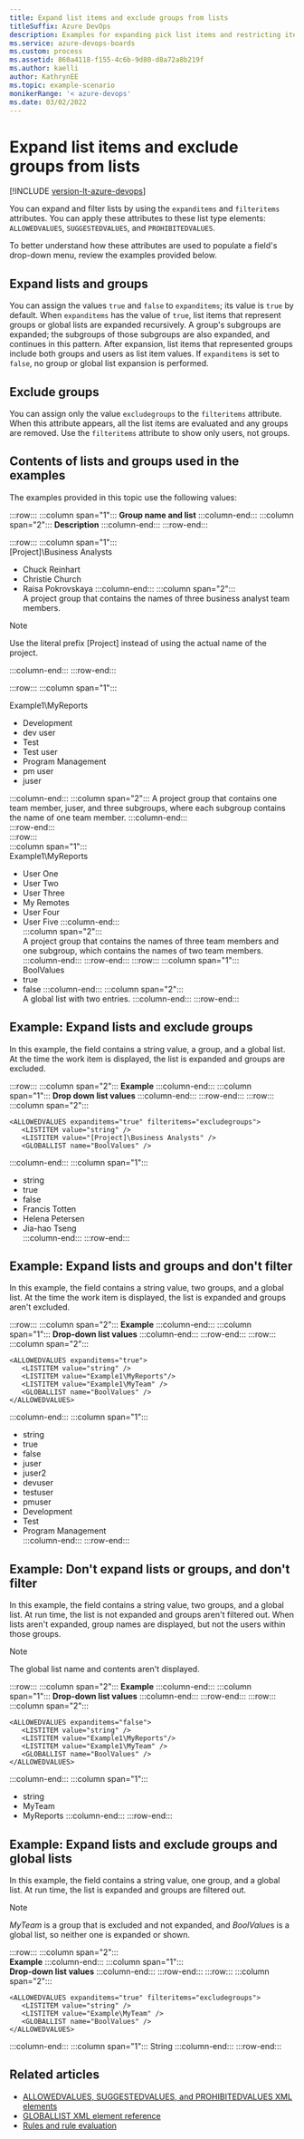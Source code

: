 ```yaml
---
title: Expand list items and exclude groups from lists
titleSuffix: Azure DevOps
description: Examples for expanding pick list items and restricting items using attributes 
ms.service: azure-devops-boards
ms.custom: process
ms.assetid: 860a4118-f155-4c6b-9d80-d8a72a8b219f
ms.author: kaelli
author: KathrynEE
ms.topic: example-scenario
monikerRange: '< azure-devops' 
ms.date: 03/02/2022
---
```


# Expand list items and exclude groups from lists

[!INCLUDE [version-lt-azure-devops](../../includes/version-lt-azure-devops.md)]

You can expand and filter lists by using the `expanditems` and `filteritems` attributes. You can apply these attributes to these list type elements: `ALLOWEDVALUES`, `SUGGESTEDVALUES`, and `PROHIBITEDVALUES`.  
  
To better understand how these attributes are used to populate a field's drop-down menu, review the examples provided below.  

<a name="ExpandListsAndGroups"></a> 
  
##  Expand lists and groups  

You can assign the values `true` and `false` to `expanditems`; its value is `true` by default. When `expanditems` has the value of `true`, list items that represent groups or global lists are expanded recursively. A group's subgroups are expanded; the subgroups of those subgroups are also expanded, and continues in this pattern. After expansion, list items that represented groups include both groups and users as list item values. If `expanditems` is set to `false`, no group or global list expansion is performed.  

<a name="FilterListsAndGroups"></a> 
  
##  Exclude groups  

You can assign only the value `excludegroups` to the `filteritems` attribute. When this attribute appears, all the list items are evaluated and any groups are removed. Use the `filteritems` attribute to show only users, not groups.  

<a name="ContentsOfListsAndGroups"></a> 
  
##  Contents of lists and groups used in the examples  

The examples provided in this topic use the following values:  
  
:::row:::
   :::column span="1":::
   **Group name and list**
   :::column-end:::
   :::column span="2":::
   **Description**
   :::column-end:::
:::row-end:::

:::row:::
   :::column span="1":::   
   [Project]\Business Analysts  
   - Chuck Reinhart
   - Christie Church
   - Raisa Pokrovskaya
   :::column-end:::
   :::column span="2":::    
   A project group that contains the names of three business analyst team members.  

   > [!NOTE]  
   > Use the literal prefix [Project] instead of using the actual name of the project.

   :::column-end:::
:::row-end:::

:::row:::
   :::column span="1":::
   
   Example1\MyReports  
    
   - Development
   - dev user
   - Test
   - Test user
   - Program Management
   - pm user
   - juser
    
   :::column-end:::
   :::column span="2":::
   A project group that contains one team member, juser, and three subgroups, where each subgroup contains the name of one team member.
   :::column-end:::  
:::row-end:::  
:::row:::  
   :::column span="1":::  
   Example1\MyReports  
   - User One
   - User Two
   - User Three
   - My Remotes
   - User Four
   - User Five
   :::column-end:::  
   :::column span="2":::  
   A project group that contains the names of three team members and one subgroup, which contains the names of two team members.
   :::column-end:::
:::row-end:::
:::row:::
   :::column span="1":::  
   BoolValues
   - true
   - false
   :::column-end:::
   :::column span="2":::  
   A global list with two entries.
   :::column-end:::
:::row-end:::

## Example: Expand lists and exclude groups

In this example, the field contains a string value, a group, and a global list. At the time the work item is displayed, the list is expanded and groups are excluded.  

:::row:::
   :::column span="2":::
   **Example**
   :::column-end:::
   :::column span="1":::
   **Drop down list values**
   :::column-end:::
:::row-end:::
:::row:::
   :::column span="2":::   
   ```
   <ALLOWEDVALUES expanditems="true" filteritems="excludegroups"> 
      <LISTITEM value="string" /> 
      <LISTITEM value="[Project]\Business Analysts" />  
      <GLOBALLIST name="BoolValues" /> 
   ```
   :::column-end:::
   :::column span="1":::
   - string
   - true
   - false
   - Francis Totten
   - Helena Petersen
   - Jia-hao Tseng   
   :::column-end:::
:::row-end:::

<a id="Example2"></a>

## Example: Expand lists and groups and don't filter

In this example, the field contains a string value, two groups, and a global list. At the time the work item is displayed, the list is expanded and groups aren't excluded.

:::row:::
   :::column span="2":::
   **Example**
   :::column-end:::
   :::column span="1":::
   **Drop-down list values**
   :::column-end:::
:::row-end:::
:::row:::
   :::column span="2":::   
   ```
   <ALLOWEDVALUES expanditems="true">
      <LISTITEM value="string" />
      <LISTITEM value="Example1\MyReports"/>
      <LISTITEM value="Example1\MyTeam" />
      <GLOBALLIST name="BoolValues" />
   </ALLOWEDVALUES> 
   ```
   :::column-end:::
   :::column span="1":::
   - string
   - true
   - false
   - juser
   - juser2
   - devuser
   - testuser
   - pmuser
   - Development
   - Test
   - Program Management    
   :::column-end:::
:::row-end:::

## Example: Don't expand lists or groups, and don't filter

In this example, the field contains a string value, two groups, and a global list. At run time, the list is not expanded and groups aren't filtered out. When lists aren't expanded, group names are displayed, but not the users within those groups.

> [!NOTE]    
> The global list name and contents aren't displayed.

:::row:::
   :::column span="2":::
   **Example**
   :::column-end:::
   :::column span="1":::
   **Drop-down list values**
   :::column-end:::
:::row-end:::
:::row:::
   :::column span="2":::   

   ```
   <ALLOWEDVALUES expanditems="false">
      <LISTITEM value="string" />
      <LISTITEM value="Example1\MyReports"/>
      <LISTITEM value="Example1\MyTeam" />
      <GLOBALLIST name="BoolValues" />
   </ALLOWEDVALUES> 
   ```
   :::column-end:::
   :::column span="1":::
   - string
   - MyTeam
   - MyReports
   :::column-end:::
:::row-end:::

## Example: Expand lists and exclude groups and global lists

In this example, the field contains a string value, one group, and a global list. At run time, the list is expanded and groups are filtered out.

> [!NOTE]    
> *MyTeam* is a group that is excluded and not expanded, and *BoolValue*s is a global list, so neither one is expanded or shown.

:::row:::
   :::column span="2":::   
   **Example**
   :::column-end:::
   :::column span="1":::   
   **Drop-down list values**
   :::column-end:::
:::row-end:::
:::row:::
   :::column span="2":::   
   ```
   <ALLOWEDVALUES expanditems="true" filteritems="excludegroups">
      <LISTITEM value="string" />
      <LISTITEM value="Example\MyTeam" />
      <GLOBALLIST name="BoolValues" />
   </ALLOWEDVALUES> 
   ```
   :::column-end:::
   :::column span="1":::
   String
   :::column-end:::
:::row-end:::
  
## Related articles 

- [ALLOWEDVALUES, SUGGESTEDVALUES, and PROHIBITEDVALUES XML elements](define-pick-lists.md)   
- [GLOBALLIST XML element reference](define-global-lists.md)   
- [Rules and rule evaluation](../../organizations/settings/work/rule-reference.md)